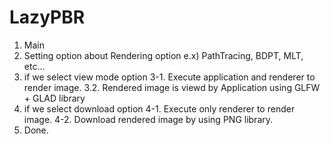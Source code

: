 # LazyPBR

1. Main
2. Setting option about Rendering option e.x) PathTracing, BDPT, MLT, etc...
3. if we select view mode option 
    3-1. Execute application and renderer to render image.
    3.2. Rendered image is viewd by Application using GLFW + GLAD library 
4. if we select download option 
    4-1. Execute only renderer to render image.
    4-2. Download rendered image by using PNG library. 
5. Done.

